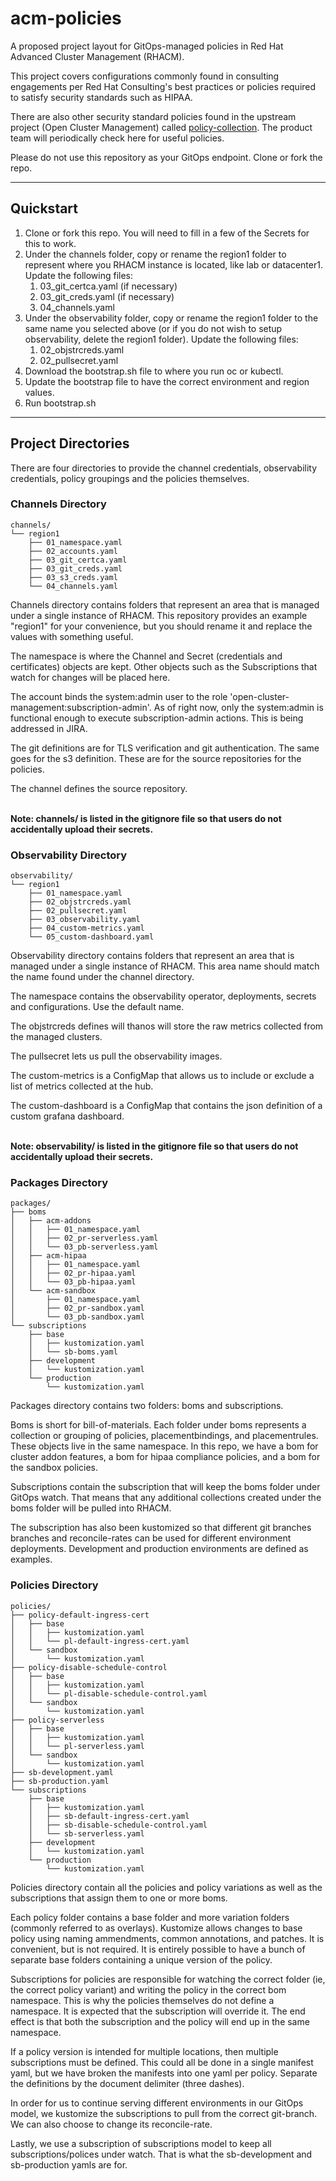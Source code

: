 # acm-policies

A proposed project layout for GitOps-managed policies in Red Hat Advanced Cluster Management (RHACM).

This project covers configurations commonly found in consulting engagements per Red Hat Consulting's best practices or policies required to satisfy security standards such as HIPAA.

There are also other security standard policies found in the upstream project (Open Cluster Management) called [policy-collection](https://github.com/open-cluster-management/policy-collection). The product team will periodically check here for useful policies.

Please do not use this repository as your GitOps endpoint. Clone or fork the repo.

---

## Quickstart
1. Clone or fork this repo. You will need to fill in a few of the Secrets for this to work.
2. Under the channels folder, copy or rename the region1 folder to represent where you RHACM instance is located, like lab or datacenter1. Update the following files:
    1. 03_git_certca.yaml (if necessary)
    2. 03_git_creds.yaml (if necessary)
    3. 04_channels.yaml
3. Under the observability folder, copy or rename the region1 folder to the same name you selected above (or if you do not wish to setup observability, delete the region1 folder). Update the following files:
    1. 02_objstrcreds.yaml
    2. 02_pullsecret.yaml
4. Download the bootstrap.sh file to where you run oc or kubectl.
5. Update the bootstrap file to have the correct environment and region values.
6. Run bootstrap.sh

---

## Project Directories

There are four directories to provide the channel credentials, observability credentials, policy groupings and the policies themselves.

### Channels Directory
```
channels/
└── region1
    ├── 01_namespace.yaml
    ├── 02_accounts.yaml
    ├── 03_git_certca.yaml
    ├── 03_git_creds.yaml
    ├── 03_s3_creds.yaml
    └── 04_channels.yaml
```

Channels directory contains folders that represent an area that is managed under a single instance of RHACM. This repository provides an example "region1" for your convenience, but you should rename it and replace the values with something useful.

The namespace is where the Channel and Secret (credentials and certificates) objects are kept. Other objects such as the Subscriptions that watch for changes will be placed here.

The account binds the system:admin user to the role 'open-cluster-management:subscription-admin'. As of right now, only the system:admin is functional enough to execute subscription-admin actions. This is being addressed in JIRA.

The git definitions are for TLS verification and git authentication. The same goes for the s3 definition. These are for the source repositories for the policies.

The channel defines the source repository.

<br/>
<b>Note: channels/ is listed in the gitignore file so that users do not accidentally upload their secrets.</b>


### Observability Directory
```
observability/
└── region1
    ├── 01_namespace.yaml
    ├── 02_objstrcreds.yaml
    ├── 02_pullsecret.yaml
    ├── 03_observability.yaml
    ├── 04_custom-metrics.yaml
    └── 05_custom-dashboard.yaml
```

Observability directory contains folders that represent an area that is managed under a single instance of RHACM. This area name should match the name found under the channel directory.

The namespace contains the observability operator, deployments, secrets and configurations. Use the default name.

The objstrcreds defines will thanos will store the raw metrics collected from the managed clusters.

The pullsecret lets us pull the observability images.

The custom-metrics is a ConfigMap that allows us to include or exclude a list of metrics collected at the hub.

The custom-dashboard is a ConfigMap that contains the json definition of a custom grafana dashboard. 

<br/>
<b>Note: observability/ is listed in the gitignore file so that users do not accidentally upload their secrets.</b>


### Packages Directory
```
packages/
├── boms
│   ├── acm-addons
│   │   ├── 01_namespace.yaml
│   │   ├── 02_pr-serverless.yaml
│   │   └── 03_pb-serverless.yaml
│   ├── acm-hipaa
│   │   ├── 01_namespace.yaml
│   │   ├── 02_pr-hipaa.yaml
│   │   └── 03_pb-hipaa.yaml
│   └── acm-sandbox
│       ├── 01_namespace.yaml
│       ├── 02_pr-sandbox.yaml
│       └── 03_pb-sandbox.yaml
└── subscriptions
    ├── base
    │   ├── kustomization.yaml
    │   └── sb-boms.yaml
    ├── development
    │   └── kustomization.yaml
    └── production
        └── kustomization.yaml
```

Packages directory contains two folders: boms and subscriptions.

Boms is short for bill-of-materials. Each folder under boms represents a collection or grouping of policies, placementbindings, and placementrules. These objects live in the same namespace. In this repo, we have a bom for cluster addon features, a bom for hipaa compliance policies, and a bom for the sandbox policies.

Subscriptions contain the subscription that will keep the boms folder under GitOps watch. That means that any additional collections created under the boms folder will be pulled into RHACM.

The subscription has also been kustomized so that different git branches branches and reconcile-rates can be used for different environment deployments. Development and production environments are defined as examples.

### Policies Directory
```
policies/
├── policy-default-ingress-cert
│   ├── base
│   │   ├── kustomization.yaml
│   │   └── pl-default-ingress-cert.yaml
│   └── sandbox
│       └── kustomization.yaml
├── policy-disable-schedule-control
│   ├── base
│   │   ├── kustomization.yaml
│   │   └── pl-disable-schedule-control.yaml
│   └── sandbox
│       └── kustomization.yaml
├── policy-serverless
│   ├── base
│   │   ├── kustomization.yaml
│   │   └── pl-serverless.yaml
│   └── sandbox
│       └── kustomization.yaml
├── sb-development.yaml
├── sb-production.yaml
└── subscriptions
    ├── base
    │   ├── kustomization.yaml
    │   ├── sb-default-ingress-cert.yaml
    │   ├── sb-disable-schedule-control.yaml
    │   └── sb-serverless.yaml
    ├── development
    │   └── kustomization.yaml
    └── production
        └── kustomization.yaml
```

Policies directory contain all the policies and policy variations as well as the subscriptions that assign them to one or more boms.

Each policy folder contains a base folder and more variation folders (commonly referred to as overlays). Kustomize allows changes to base policy using naming ammendments, common annotations, and patches. It is convenient, but is not required. It is entirely possible to have a bunch of separate base folders containing a unique version of the policy.

Subscriptions for policies are responsible for watching the correct folder (ie, the correct policy variant) and writing the policy in the correct bom namespace. This is why the policies themselves do not define a namespace. It is expected that the subscription will override it. The end effect is that both the subscription and the policy will end up in the same namespace.

If a policy version is intended for multiple locations, then multiple subscriptions must be defined. This could all be done in a single manifest yaml, but we have broken the manifests into one yaml per policy. Separate the definitions by the document delimiter (three dashes).

In order for us to continue serving different environments in our GitOps model, we kustomize the subscriptions to pull from the correct git-branch. We can also choose to change its reconcile-rate.

Lastly, we use a subscription of subscriptions model to keep all subscriptions/polices under watch. That is what the sb-development and sb-production yamls are for.

